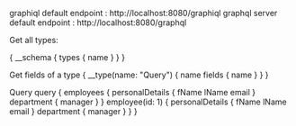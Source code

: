 graphiql default endpoint : http://localhost:8080/graphiql
graphql server default endpoint : http://localhost:8080/graphql

Get all types:

{
  __schema {
    types {
      name
    }
  }
}

Get fields of a type
{
  __type(name: "Query") {
    name
    fields {
      name
  }
}
}

Query 
query {
  employees {
    personalDetails {
      fName
      lName
      email
    }
    department {
      manager
    }
  }
  employee(id: 1) {
      personalDetails {
      fName
      lName
      email
    }
    department {
      manager
    }
  }
}